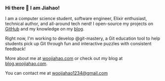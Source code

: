 ### Hi there 👋 I am Jiahao!

I am a computer science student, software engineer, Elixir enthusiast, technical author, and all-around tech nerd! I open-source my projects on <a href="https://github.com/woojiahao">GitHub</a> and my knowledge on my <a href="https://blog.woojiahao.com">blog</a>. 

Right now, I'm working to develop @git-mastery, a Git education tool to help students pick up Git through fun and interactive puzzles with consistent feedback!

More about me at [woojiahao.com](https://woojiahao.com) or check out my blog at [blog.woojiahao.com](https://blog.woojiahao.com).

You can contact me at <woojiahao1234@gmail.com>
